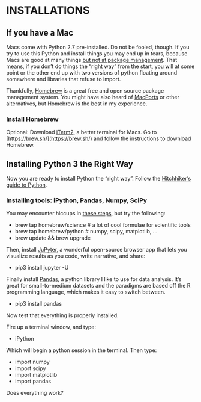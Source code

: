 # INSTALLATIONS

## If you have a Mac

Macs come with Python 2.7 pre-installed. Do not be fooled, though. If you try to use this Python and install things you may end up in tears, because Macs are good at many things [but not at package management](https://superuser.com/questions/92872/apple-mac-os-x-is-there-a-package-manager-like-linux). That means, if you don’t do things the “right way” from the start, you will at some point or the other end up with two versions of python floating around somewhere and libraries that refuse to import.

Thankfully, [Homebrew](https://brew.sh/) is a great free and open source package management system. You might have also heard of [MacPorts](https://www.macports.org/) or other alternatives, but Homebrew is the best in my experience.

### Install Homebrew 
Optional: Download [iTerm2](https://www.iterm2.com/), a better terminal for Macs.
Go to [https://brew.sh/](https://brew.sh/) and follow the instructions to download Homebrew.

## Installing Python 3 the Right Way
Now you are ready to install Python the “right way”. Follow the [Hitchhiker’s guide to Python](https://python-guide-pt-br.readthedocs.io/en/latest/starting/install3/osx/).

### Installing tools: iPython, Pandas, Numpy, SciPy

You may encounter hiccups in [these steps](https://joernhees.de/blog/2014/02/25/scientific-python-on-mac-os-x-10-9-with-homebrew/), but try the following:

* brew tap homebrew/science # a lot of cool formulae for scientific tools
* brew tap homebrew/python # numpy, scipy, matplotlib, …
* brew update && brew upgrade


Then, install [JuPyter](https://jupyter.org/), a wonderful open-source browser app that lets you visualize results as you code, write narrative, and share:

* pip3 install jupyter -U

Finally install [Pandas](http://pandas.pydata.org/), a python library I like to use for data analysis. It’s great for small-to-medium datasets and the paradigms are based off the R programming language, which makes it easy to switch between.

* pip3 install pandas

Now test that everything is properly installed.

Fire up a terminal window, and type: 
* iPython

Which will begin a python session in the terminal. 
Then type:

* import numpy
* import scipy
* import matplotlib
* import pandas


Does everything work?

